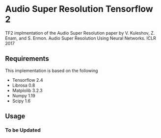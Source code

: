 # Audio Super Resolution Tensorflow 2

TF2 implmentation of the Audio Super Resolution paper by V. Kuleshov, Z. Enam, and S. Ermon. Audio Super Resolution Using Neural Networks. ICLR 2017 

## Requirements

This implementation is based on the following
* Tensorflow 2.4
* Librosa 0.8
* Matplolib 3.2.3
* Numpy 1.19
* Scipy 1.6

## Usage

### To be Updated
